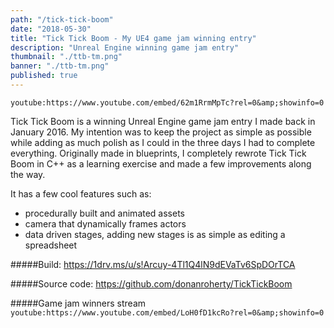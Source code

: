 ```yaml
---
path: "/tick-tick-boom"
date: "2018-05-30"
title: "Tick Tick Boom - My UE4 game jam winning entry"
description: "Unreal Engine winning game jam entry"
thumbnail: "./ttb-tm.png"
banner: "./ttb-tm.png"
published: true
---
```


`youtube:https://www.youtube.com/embed/62m1RrmMpTc?rel=0&amp;showinfo=0`

Tick Tick Boom is a winning Unreal Engine game jam entry I made back in January 2016. My intention was to keep the project as simple as possible while adding as much polish as I could in the three days I had to complete everything.
Originally made in blueprints, I completely rewrote Tick Tick Boom in C++ as a learning exercise and made a few improvements along the way.

It has a few cool features such as:

- procedurally built and animated assets
- camera that dynamically frames actors
- data driven stages, adding new stages is as simple as editing a spreadsheet

#####Build:
https://1drv.ms/u/s!Arcuy-4Tl1Q4lN9dEVaTv6SpDOrTCA

#####Source code:
https://github.com/donanroherty/TickTickBoom

#####Game jam winners stream
`youtube:https://www.youtube.com/embed/LoH0fD1kcRo?rel=0&amp;showinfo=0`
